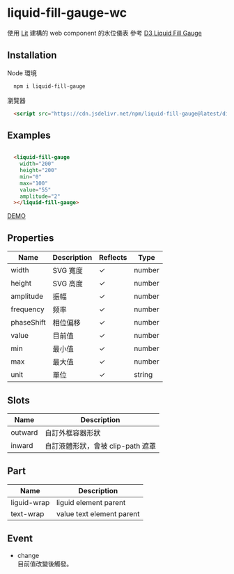 # liquid-fill-gauge-wc

使用 [Lit](https://lit.dev/) 建構的 web component 的水位儀表
參考 [D3 Liquid Fill Gauge](https://gist.github.com/brattonc/5e5ce9beee483220e2f6)

## Installation

Node 環境

```bash
  npm i liquid-fill-gauge
```

瀏覽器

```html
  <script src="https://cdn.jsdelivr.net/npm/liquid-fill-gauge@latest/dist/liquidFillGauge.min.js"></script>
```

## Examples

```html

  <liquid-fill-gauge
    width="200"
    height="200"
    min="0"
    max="100"
    value="55"
    amplitude="2"
  ></liquid-fill-gauge>

```

[DEMO](https://codepen.io/erichuang80s/pen/jOdxXxK?editors=1010)

## Properties

| Name       | Description | Reflects | Type   |
| ---------- | ----------- | -------- | ------ |
| width      | SVG 寬度    | ✓       | number |
| height     | SVG 高度    | ✓       | number |
| amplitude  | 振幅        | ✓       | number |
| frequency  | 频率        | ✓       | number |
| phaseShift | 相位偏移    | ✓       | number |
| value      | 目前值      | ✓       | number |
| min        | 最小值      | ✓       | number |
| max        | 最大值      | ✓       | number |
| unit       | 單位        | ✓       | string |

## Slots

| Name    | Description                       |
| ------- | --------------------------------- |
| outward | 自訂外框容器形狀                  |
| inward  | 自訂液體形狀，會被 clip-path 遮罩 |

## Part

| Name        | Description               |
| ----------- | ------------------------- |
| liguid-wrap | liguid element parent     |
| text-wrap   | value text element parent |

## Event

* change\
目前值改變後觸發。

